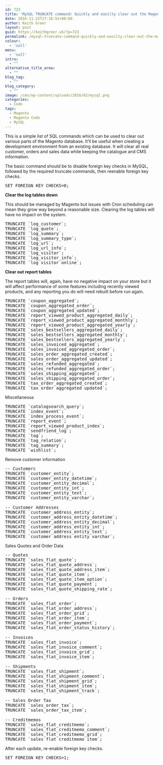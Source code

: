 ```yaml
---
id: 723
title: 'MySQL TRUNCATE command: Quickly and easilty clear out the Magento database'
date: 2016-11-22T17:16:51+00:00
author: Keith Greer
layout: post
guid: https://keithgreer.uk/?p=723
permalink: /mysql-truncate-command-quickly-and-easilty-clear-out-the-magento-database
colour:
  - 'null'
menu:
  - 'null'
intro:
  - ""
alternative_title_area:
  - ""
blog_tag:
  - ""
blog_category:
  - ""
image: /cms/wp-content/uploads/2016/02/mysql.png
categories:
  - Code
tags:
  - Magento
  - Magento Code
  - MySQL
---
```

This is a simple list of SQL commands which can be used to clear out various parts of the Magento database. It&#8217;ll be useful when creating a development environment from an existing database. It will clear all real customer, orders and sales data while keeping the catalogue and CMS information. 

The basic command should be to disable foreign key checks in MySQL, followed by the required truncate commands, then reenable foreign key checks. 

<pre>SET FOREIGN_KEY_CHECKS=0; </pre>

**Clear the log tables down**

This should be managed by Magento but issues with Cron scheduling can mean they grow way beyond a reasonable size. Clearing the log tables will have no impact on the system. 

<pre>TRUNCATE `log_customer`; 
TRUNCATE `log_quote`; 
TRUNCATE `log_summary`; 
TRUNCATE `log_summary_type`; 
TRUNCATE `log_url`; 
TRUNCATE `log_url_info`; 
TRUNCATE `log_visitor`; 
TRUNCATE `log_visitor_info`; 
TRUNCATE `log_visitor_online`; </pre>

**Clear out report tables**

The report tables will, again, have no negative impact on your store but it will affect performance of some features including recently viewed products, and any reporting you do will need rebuilt before run again. 

<pre>TRUNCATE `coupon_aggregated`;
TRUNCATE `coupon_aggregated_order`;
TRUNCATE `coupon_aggregated_updated`;
TRUNCATE `report_viewed_product_aggregated_daily`;
TRUNCATE `report_viewed_product_aggregated_monthly`;
TRUNCATE `report_viewed_product_aggregated_yearly`;
TRUNCATE `sales_bestsellers_aggregated_daily`;
TRUNCATE `sales_bestsellers_aggregated_monthly`;
TRUNCATE `sales_bestsellers_aggregated_yearly`;
TRUNCATE `sales_invoiced_aggregated`;
TRUNCATE `sales_invoiced_aggregated_order`;
TRUNCATE `sales_order_aggregated_created`;
TRUNCATE `sales_order_aggregated_updated`;
TRUNCATE `sales_refunded_aggregated`;
TRUNCATE `sales_refunded_aggregated_order`;
TRUNCATE `sales_shipping_aggregated`;
TRUNCATE `sales_shipping_aggregated_order`;
TRUNCATE `tax_order_aggregated_created`;
TRUNCATE `tax_order_aggregated_updated`;</pre>

Miscellaneous

<pre>TRUNCATE `catalogsearch_query`;
TRUNCATE `index_event`; 
TRUNCATE `index_process_event`;   
TRUNCATE `report_event`;
TRUNCATE `report_viewed_product_index`;
TRUNCATE `sendfriend_log`; 
TRUNCATE `tag`; 
TRUNCATE `tag_relation`; 
TRUNCATE `tag_summary`; 
TRUNCATE `wishlist`;</pre>

Remove customer information

<pre>-- Customerc
TRUNCATE `customer_entity`;
TRUNCATE `customer_entity_datetime`;
TRUNCATE `customer_entity_decimal`;
TRUNCATE `customer_entity_int`;
TRUNCATE `customer_entity_text`;
TRUNCATE `customer_entity_varchar`;

-- Customer Addresses
TRUNCATE `customer_address_entity`;
TRUNCATE `customer_address_entity_datetime`;
TRUNCATE `customer_address_entity_decimal`;
TRUNCATE `customer_address_entity_int`;
TRUNCATE `customer_address_entity_text`;
TRUNCATE `customer_address_entity_varchar`;</pre>

Sales Quotes and Order Data

<pre>-- Quotes
TRUNCATE `sales_flat_quote`; 
TRUNCATE `sales_flat_quote_address`; 
TRUNCATE `sales_flat_quote_address_item`; 
TRUNCATE `sales_flat_quote_item`; 
TRUNCATE `sales_flat_quote_item_option`; 
TRUNCATE `sales_flat_quote_payment`; 
TRUNCATE `sales_flat_quote_shipping_rate`; 

-- Orders
TRUNCATE `sales_flat_order`; 
TRUNCATE `sales_flat_order_address`; 
TRUNCATE `sales_flat_order_grid`; 
TRUNCATE `sales_flat_order_item`; 
TRUNCATE `sales_flat_order_payment`; 
TRUNCATE `sales_flat_order_status_history`;

-- Invoices
TRUNCATE `sales_flat_invoice`;
TRUNCATE `sales_flat_invoice_comment`;
TRUNCATE `sales_flat_invoice_grid`;
TRUNCATE `sales_flat_invoice_item`;

-- Shipments
TRUNCATE `sales_flat_shipment`;
TRUNCATE `sales_flat_shipment_comment`;
TRUNCATE `sales_flat_shipment_grid`;
TRUNCATE `sales_flat_shipment_item`;
TRUNCATE `sales_flat_shipment_track`;

-- Sales Order Tax
TRUNCATE `sales_order_tax`;
TRUNCATE `sales_order_tax_item`;

-- Creditmemos
TRUNCATE `sales_flat_creditmemo`;
TRUNCATE `sales_flat_creditmemo_comment`;
TRUNCATE `sales_flat_creditmemo_grid`;
TRUNCATE `sales_flat_creditmemo_item`;</pre>

After each update, re-enable foreign key checks. 

<pre>SET FOREIGN_KEY_CHECKS=1;</pre>